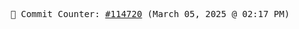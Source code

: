 <p align="center">
    <samp>
        📮 Commit Counter: <a href="https://github.com/Javascript-void0/Javascript-void0/commits/main">#114720</a> (March 05, 2025 @ 02:17 PM)
    </samp>
</p>